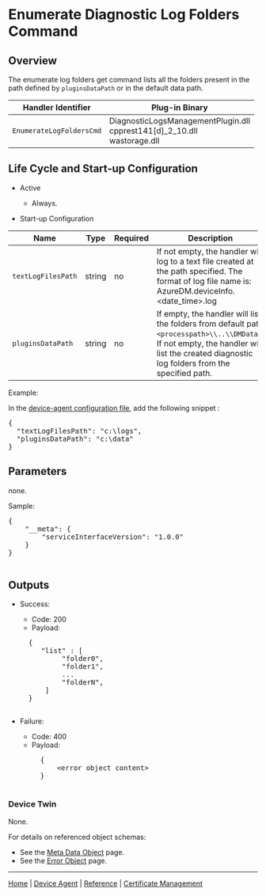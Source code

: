 # Enumerate Diagnostic Log Folders Command

## Overview

The enumerate log folders get command lists all the folders present in the path defined by `pluginsDataPath` or in the default data path. 

| Handler Identifier | Plug-in Binary |
|----|----|
| `EnumerateLogFoldersCmd` | DiagnosticLogsManagementPlugin.dll<br/>cpprest141[d]_2_10.dll<br/>wastorage.dll |

## Life Cycle and Start-up Configuration

- Active
    - Always.

- Start-up Configuration

| Name | Type | Required | Description |
|------|------|----------|-------------|
| `textLogFilesPath` | string | no | If not empty, the handler will log to a text file created at the path specified. The format of log file name is: AzureDM.deviceInfo.&lt;date_time&gt;.log |
| `pluginsDataPath` | string | no | If empty, the handler will list the folders from default path `<processpath>\\..\\DMData)`. If not empty, the handler will list the created diagnostic log folders from the specified path. |  

Example:

In the [device-agent configuration file](../../reference/device-agent-configuration-file.md), add the following snippet :

<pre>
{
  "textLogFilesPath": "c:\logs",
  "pluginsDataPath": "c:\data"
}
</pre>

## Parameters
 
 none.

Sample:

  <pre>
{
    "__meta": {
        "serviceInterfaceVersion": "1.0.0"
    }
}
 </pre>

## Outputs

- Success:
    - Code: 200
    - Payload:
    <pre>
    {
       "list" : [
            "folder0",
            "folder1",
            ...
            "folderN",
        ]
    }
    </pre>

- Failure:
    - Code: 400
    - Payload:
        <pre>
        {
            &lt;error object content&gt;
        }
        </pre>

### Device Twin

None.

For details on referenced object schemas:

- See the [Meta Data Object](meta-object.md) page.
- See the [Error Object](error-object.md) page.

----

[Home](../../../../README.md) | [Device Agent](../../device-agent.md) | [Reference](../../reference.md) | [Certificate Management](certificate-management.md)